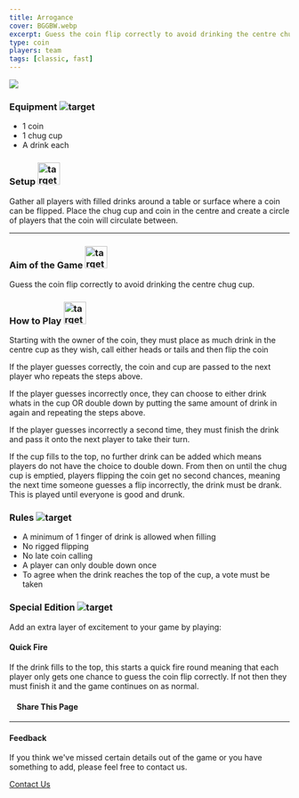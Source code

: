 ```yaml
---
title: Arrogance
cover: BGGBW.webp
excerpt: Guess the coin flip correctly to avoid drinking the centre chug cup.
type: coin
players: team
tags: [classic, fast]
---
```


![](/BeerGoggleGames/images/arrogance.webp)

### Equipment ![target](/BeerGoggleGames/images/liquor.webp)

-   1 coin
-   1 chug cup
-   A drink each

### Setup <img class="icon" src="/BeerGoggleGames/images/settings.webp" alt="target" width="40" height="40"></img>

Gather all players with filled drinks around a table or surface where a coin can be flipped. Place the chug cup and coin in the centre and create a circle of players that the coin will circulate between.

* * *

### Aim of the Game <img class="icon" src="/BeerGoggleGames/public/images/target.webp" alt="target" width="40" height="40"></img>

Guess the coin flip correctly to avoid drinking the centre chug cup.

### How to Play <img class="icon" src="/BeerGoggleGames/images/question.webp" alt="target" width="40" height="40"></img>

Starting with the owner of the coin, they must place as much drink in the centre cup as they wish, call either heads or tails and then flip the coin

If the player guesses correctly, the coin and cup are passed to the next player who repeats the steps above.

If the player guesses incorrectly once, they can choose to either drink whats in the cup OR double down by putting the same amount of drink in again and repeating the steps above.

If the player guesses incorrectly a second time, they must finish the drink and pass it onto the next player to take their turn.

If the cup fills to the top, no further drink can be added which means players do not have the choice to double down. From then on until the chug cup is emptied, players flipping the coin get no second chances, meaning the next time someone guesses a flip incorrectly, the drink must be drank. This is played until everyone is good and drunk.

### Rules ![target](/BeerGoggleGames/images/rules.webp)

-   A minimum of 1 finger of drink is allowed when filling
-   No rigged flipping
-   No late coin calling
-   A player can only double down once
-   To agree when the drink reaches the top of the cup, a vote must be taken

### Special Edition ![target](/BeerGoggleGames/images/special.webp)

Add an extra layer of excitement to your game by playing:

#### **Quick Fire**

If the drink fills to the top, this starts a quick fire round meaning that each player only gets one chance to guess the coin flip correctly. If not then they must finish it and the game continues on as normal.

####     Share This Page

[](https://www.facebook.com/sharer/sharer.php?u=beergogglegames.co.uk/GameCategories/CoinGames/Arrogance)[](https://www.instagram.com/direct/new/)[](https://twitter.com/intent/tweet?url=beergogglegames.co.uk/GameCategories/CoinGames/Arrogance)

* * *

#### Feedback

If you think we've missed certain details out of the game or you have something to add, please feel free to contact us.

  
  
  
[Contact Us](contact)
